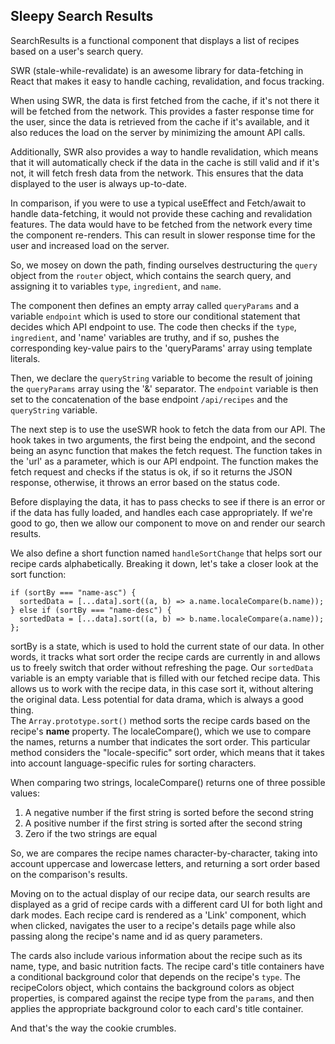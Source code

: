 ## __Sleepy Search Results__

SearchResults is a functional component that displays a list of recipes based on a user's search query.

SWR (stale-while-revalidate) is an awesome library for data-fetching in React that makes it easy to handle caching, revalidation, and focus tracking.

When using SWR, the data is first fetched from the cache, if it's not there it will be fetched from the network. This provides a faster response time for the user, since the data is retrieved from the cache if it's available, and it also reduces the load on the server by minimizing the amount API calls.

Additionally, SWR also provides a way to handle revalidation, which means that it will automatically check if the data in the cache is still valid and if it's not, it will fetch fresh data from the network. This ensures that the data displayed to the user is always up-to-date.

In comparison, if you were to use a typical useEffect and Fetch/await to handle data-fetching, it would not provide these caching and revalidation features. The data would have to be fetched from the network every time the component re-renders. This can result in slower response time for the user and increased load on the server.

So, we mosey on down the path, finding ourselves destructuring the `query` object from the `router` object, which contains the search query, and assigning it to variables `type`, `ingredient`, and `name`.

The component then defines an empty array called `queryParams` and a variable `endpoint` which is used to store our conditional statement that decides which API endpoint to use. The code then checks if the `type`, `ingredient`, and 'name' variables are truthy, and if so, pushes the corresponding key-value pairs to the 'queryParams' array using template literals.

Then, we declare the `queryString` variable to become the result of joining the `queryParams` array using the '&' separator. The `endpoint` variable is then set to the concatenation of the base endpoint `/api/recipes` and the `queryString` variable.

The next step is to use the useSWR hook to fetch the data from our API. The hook takes in two arguments, the first being the endpoint, and the second being an async function that makes the fetch request. The function takes in the 'url' as a parameter, which is our API endpoint. The function makes the fetch request and checks if the status is ok, if so it returns the JSON response, otherwise, it throws an error based on the status code.

Before displaying the data, it has to pass checks to see if there is an error or if the data has fully loaded, and handles each case appropriately. If we're good to go, then we allow our component to move on and render our search results. 

We also define a short function named `handleSortChange` that helps sort our recipe cards alphabetically. Breaking it down, let's take a closer look at the sort function:

```
if (sortBy === "name-asc") {
  sortedData = [...data].sort((a, b) => a.name.localeCompare(b.name));
} else if (sortBy === "name-desc") {
  sortedData = [...data].sort((a, b) => b.name.localeCompare(a.name));
};
```

sortBy is a state, which is used to hold the current state of our data. In other words, it tracks what sort order the recipe cards are currently in and allows us to freely switch that order without refreshing the page. Our `sortedData` variable is an empty variable that is filled with our fetched recipe data. This allows us to work with the recipe data, in this case sort it, without altering the original data. Less potential for data drama, which is always a good thing. 
<br/>
The `Array.prototype.sort()` method sorts the recipe cards based on the recipe's __name__ property. The localeCompare(), which we use to compare the names, returns a number that indicates the sort order. This particular method considers the "locale-specific" sort order, which means that it takes into account language-specific rules for sorting characters.

When comparing two strings, localeCompare() returns one of three possible values:
  1. A negative number if the first string is sorted before the second string
  2. A positive number if the first string is sorted after the second string
  3. Zero if the two strings are equal

So, we are compares the recipe names character-by-character, taking into account uppercase and lowercase letters, and returning a sort order based on the comparison's results.

Moving on to the actual display of our recipe data, our search results are displayed as a grid of recipe cards with a different card UI for both light and dark modes. Each recipe card is rendered as a 'Link' component, which when clicked, navigates the user to a recipe's details page while also passing along the recipe's name and id as query parameters. 

The cards also include various information about the recipe such as its name, type, and basic nutrition facts. The recipe card's title containers have a conditional background color that depends on the recipe's `type`. The recipeColors object, which contains the background colors as object properties, is compared against the recipe type from the `params`, and then applies the appropriate background color to each card's title container.

And that's the way the cookie crumbles.
